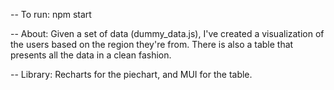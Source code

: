-- To run: npm start

-- About:
Given a set of data (dummy_data.js), I've created a visualization of the users based on the region they're from.
There is also a table that presents all the data in a clean fashion.

-- Library:
Recharts for the piechart, and MUI for the table.
